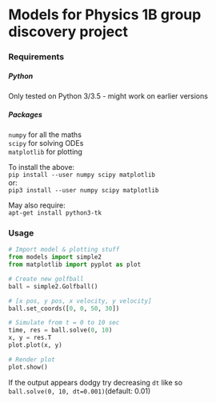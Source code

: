 # Models for Physics 1B group discovery project

### Requirements
##### Python
Only tested on Python 3/3.5 - might work on earlier versions
##### Packages
`numpy` for all the maths\
`scipy` for solving ODEs\
`matplotlib` for plotting

To install the above: \
`pip install --user numpy scipy matplotlib`\
or: \
`pip3 install --user numpy scipy matplotlib`

May also require:\
``apt-get install python3-tk``

### Usage
```python
# Import model & plotting stuff
from models import simple2
from matplotlib import pyplot as plot

# Create new golfball
ball = simple2.Golfball()

# [x pos, y pos, x velocity, y velocity]
ball.set_coords([0, 0, 50, 30])

# Simulate from t = 0 to 10 sec
time, res = ball.solve(0, 10)
x, y = res.T
plot.plot(x, y)

# Render plot
plot.show()
```
If the output appears dodgy try decreasing `dt` like so\
`ball.solve(0, 10, dt=0.001)`(default: 0.01)

